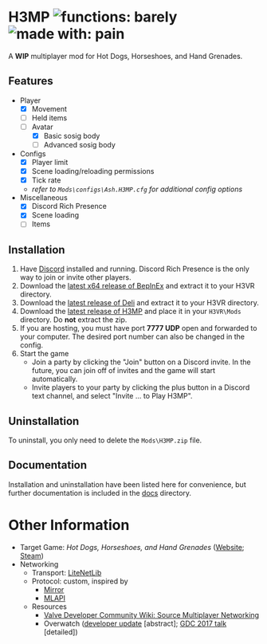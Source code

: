 # H3MP ![functions: barely](https://img.shields.io/badge/functions-barely-c28411?style=for-the-badge) ![made with: pain](https://img.shields.io/badge/made%20with-pain-red?style=for-the-badge)
A **WIP** multiplayer mod for Hot Dogs, Horseshoes, and Hand Grenades.

## Features
- Player
  - [x] Movement
  - [ ] Held items
  - [ ] Avatar
    - [x] Basic sosig body
    - [ ] Advanced sosig body
- Configs
  - [x] Player limit
  - [x] Scene loading/reloading permissions
  - [x] Tick rate
  - *refer to `Mods\configs\Ash.H3MP.cfg` for additional config options*
- Miscellaneous
  - [x] Discord Rich Presence
  - [x] Scene loading
  - [ ] Items

## Installation
1. Have [Discord](https://discord.com/download) installed and running. Discord Rich Presence is the only way to join or invite other players.
2. Download the [latest x64 release of BepInEx](https://github.com/BepInEx/BepInEx/releases/latest) and extract it to your H3VR directory.
3. Download the [latest release of Deli](https://github.com/nrgill28/Deli/releases/latest) and extract it to your H3VR directory.
4. Download the [latest release of H3MP](https://github.com/ash-hat/H3MP/releases/latest) and place it in your `H3VR\Mods` directory. Do **not** extract the zip.
5. If you are hosting, you must have port **7777 UDP** open and forwarded to your computer. The desired port number can also be changed in the config.
6. Start the game
    - Join a party by clicking the "Join" button on a Discord invite. In the future, you can join off of invites and the game will start automatically.
    - Invite players to your party by clicking the plus button in a Discord text channel, and select "Invite ... to Play H3MP".



## Uninstallation
To uninstall, you only need to delete the `Mods\H3MP.zip` file.

## Documentation
Installation and uninstallation have been listed here for convenience, but further documentation is included in the [docs](docs/) directory.

# Other Information
- Target Game: *Hot Dogs, Horseshoes, and Hand Grenades* ([Website](http://h3vr.com/); [Steam](https://store.steampowered.com/app/450540/Hot_Dogs_Horseshoes__Hand_Grenades/))  
- Networking  
  - Transport: [LiteNetLib](https://github.com/RevenantX/LiteNetLib)  
  - Protocol: custom, inspired by  
    - [Mirror](https://github.com/vis2k/Mirror)  
    - [MLAPI](https://github.com/MidLevel/MLAPI)  
  - Resources  
    - [Valve Developer Community Wiki: Source Multiplayer Networking](https://developer.valvesoftware.com/wiki/Source_Multiplayer_Networking)  
    - Overwatch ([developer update](https://www.youtube.com/watch?v=vTH2ZPgYujQ) [abstract]; [GDC 2017 talk](https://youtu.be/W3aieHjyNvw?t=1341) [detailed])
